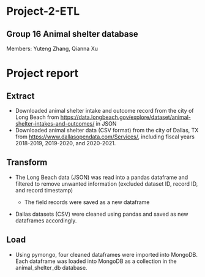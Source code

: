 # Project-2-ETL

## Group 16 Animal shelter database
Members: Yuteng Zhang, Qianna Xu

# Project report

## Extract
* Downloaded animal shelter intake and outcome record from the city of Long Beach from https://data.longbeach.gov/explore/dataset/animal-shelter-intakes-and-outcomes/ in JSON 
* Downloaded animal shelter data (CSV format) from the city of Dallas, TX from https://www.dallasopendata.com/Services/, including fiscal years 2018-2019, 2019-2020, and 2020-2021. 

## Transform
* The Long Beach data (JSON) was read into a pandas dataframe and filtered to remove unwanted information (excluded dataset ID, record ID, and record timestamp)
    * The field records were saved as a new dataframe

* Dallas datasets (CSV) were cleaned using pandas and saved as new dataframes accordingly.

## Load
* Using pymongo, four cleaned dataframes were imported into MongoDB. Each dataframe was loaded into MongoDB as a collection in the animal_shelter_db database.


